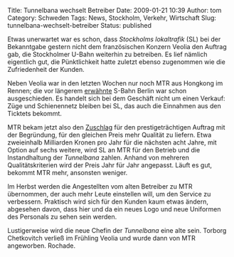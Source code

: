Title: Tunnelbana wechselt Betreiber
Date: 2009-01-21 10:39
Author: tom
Category: Schweden
Tags: News, Stockholm, Verkehr, Wirtschaft
Slug: tunnelbana-wechselt-betreiber
Status: published

Etwas unerwartet war es schon, dass *Stockholms lokaltrafik* (SL) bei
der Bekanntgabe gestern nicht dem französischen Konzern Veolia den
Auftrag gab, die Stockholmer U-Bahn weiterhin zu betreiben. Es lief
nämlich eigentlich gut, die Pünktlichkeit hatte zuletzt ebenso
zugenommen wie die Zufriedenheit der Kunden.

Neben Veolia war in den letzten Wochen nur noch MTR aus Hongkong im
Rennen; die vor längerem
[erwähnte](http://www.fiket.de/2008/08/15/wird-die-stockholmer-u-bahn-deutsch/)
S-Bahn Berlin war schon ausgeschieden. Es handelt sich bei dem Geschäft
nicht um einen Verkauf: Züge und Schienennetz bleiben bei SL, das auch
die Einnahmen aus den Ticktets bekommt.

MTR bekam jetzt also den
[Zuschlag](http://www.dn.se/DNet/jsp/polopoly.jsp?d=1298&a=875662) für
den prestigeträchtigen Auftrag mit der Begründung, für den gleichen
Preis mehr Qualität zu liefern. Etwa zweieinhalb Milliarden Kronen pro
Jahr für die nächsten acht Jahre, mit Option auf sechs weitere, wird SL
an MTR für den Betrieb und die Instandhaltung der *Tunnelbana* zahlen.
Anhand von mehreren Qualitätskriterien wird der Preis Jahr für Jahr
angepasst. Läuft es gut, bekommt MTR mehr, ansonsten weniger.

Im Herbst werden die Angestellten vom alten Betreiber zu MTR übernommen,
der auch mehr Leute einstellen will, um den Service zu verbessern.
Praktisch wird sich für den Kunden kaum etwas ändern, abgesehen davon,
dass hier und da ein neues Logo und neue Uniformen des Personals zu
sehen sein werden.

Lustigerweise wird die neue Chefin der *Tunnelbana* eine alte sein.
Torborg Chetkovitch verließ im Frühling Veolia und wurde dann von MTR
angeworben. Rochade.

